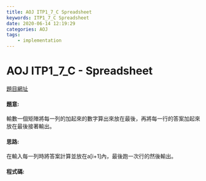 ```yaml
---
title: AOJ ITP1_7_C Spreadsheet
keywords: ITP1_7_C Spreadsheet
date: 2020-06-14 12:19:29
categories: AOJ
tags:
    - implementation
---
```

# AOJ ITP1_7_C - Spreadsheet
[題目網址](https://onlinejudge.u-aizu.ac.jp/courses/lesson/2/ITP1/all/ITP1_7_C)

#### 題意:
輸數一個矩陣將每一列的加起來的數字算出來放在最後，再將每一行的答案加起來放在最後接著輸出。
<!-- more -->
#### 思路:
在輸入每一列時將答案計算並放在a[i+1]內，最後跑一次行的然後輸出。

#### 程式碼:
<script src="https://gist.github.com/Daviswww/ea47218d893d0d5e531a9dbc5b274126.js"></script>